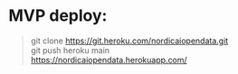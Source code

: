 # MVP deploy:

> git clone https://git.heroku.com/nordicaiopendata.git  
> git push heroku main  
> https://nordicaiopendata.herokuapp.com/   


